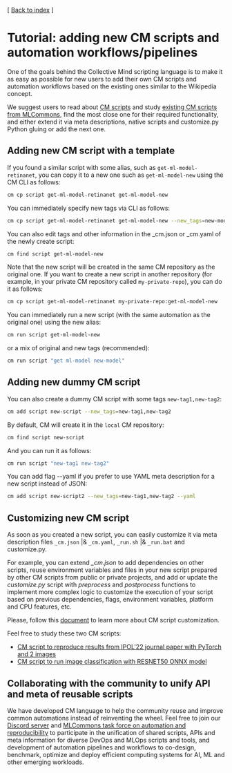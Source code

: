 [ [Back to index](../README.md) ]

# Tutorial: adding new CM scripts and automation workflows/pipelines

One of the goals behind the Collective Mind scripting language is to make it as easy as possible 
for new users to add their own CM scripts and automation workflows based on the existing ones 
similar to the Wikipedia concept.

We suggest users to read about [CM scripts](../../cm-mlops/automation/script/README-extra.md) 
and study [existing CM scripts from MLCommons](https://github.com/mlcommons/ck/tree/master/cm-mlops/script),
find the most close one for their required functionality, and either extend it via meta descriptions,
native scripts and customize.py Python gluing or add the next one.

## Adding new CM script with a template

If you found a similar script with some alias, such as `get-ml-model-retinanet`, 
you can copy it to a new one such as `get-ml-model-new` using the CM CLI as follows:

```bash
cm cp script get-ml-model-retinanet get-ml-model-new
```

You can immediately specify new tags via CLI as follows:

```bash
cm cp script get-ml-model-retinanet get-ml-model-new --new_tags=new-model,...
```

You can also edit tags and other information in the _cm.json or _cm.yaml of the newly create script:
```bash
cm find script get-ml-model-new
```

Note that the new script will be created in the same CM repository as the original one.
If you want to create a new script in another repository (for example, in your private CM repository called `my-private-repo`),
you can do it as follows:
```bash
cm cp script get-ml-model-retinanet my-private-repo:get-ml-model-new
```

You can immediately run a new script (with the same automation as the original one) using the new alias:
```bash
cm run script get-ml-model-new
```
or a mix of original and new tags (recommended):
```bash
cm run script "get ml-model new-model"
```

## Adding new dummy CM script

You can also create a dummy CM script with some tags `new-tag1,new-tag2`:

```bash
cm add script new-script --new_tags=new-tag1,new-tag2
```

By default, CM will create it in the `local` CM repository:
```bash
cm find script new-script
```

And you can run it as follows:
```bash
cm run script "new-tag1 new-tag2"
```

You can add flag --yaml if you prefer to use YAML meta description for a new script
instead of JSON:
```bash
cm add script new-script2 --new_tags=new-tag1,new-tag2 --yaml
```

## Customizing new CM script

As soon as you created a new script, you can easily customize it
via meta description files `_cm.json` |& `_cm.yaml`,
`_run.sh` |& `_run.bat` and customize.py.

For example, you can extend *_cm.json* to add dependencies on other scripts, 
reuse environment variables and files in your new script prepared by other CM scripts 
from public or private projects, and add or update the *customize.py* script 
with *preprocess* and *postprocess* functions to implement more
complex logic to customize the execution of your script 
based on previous dependencies, flags, environment variables, platform and CPU features, etc.

Please, follow this [document](../../cm-mlops/automation/script/README-extra.md) 
to learn more about CM script customization.

Feel free to study these two CM scripts:
* [CM script to reproduce results from IPOL'22 journal paper with PyTorch and 2 images](https://github.com/mlcommons/ck/tree/master/cm-mlops/script/app-ipol-reproducibility-2022-439)
* [CM script to run image classification with RESNET50 ONNX model](https://github.com/mlcommons/ck/tree/master/cm-mlops/script/app-image-classification-onnx-py)



## Collaborating with the community to unify API and meta of reusable scripts

We have developed CM language to help the community reuse and improve common automations instead of reinventing the wheel.
Feel free to join our [Discord server](https://discord.gg/JjWNWXKxwT) and [MLCommons task force on automation and reproducibility](../taskforce.md)
to participate in the unification of shared scripts, APIs and meta information for diverse DevOps and MLOps scripts and tools,
and development of automation pipelines and workflows to co-design, benchmark, optimize and deploy efficient computing systems
for AI, ML and other emerging workloads.

